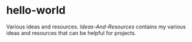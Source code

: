 # hello-world
Various ideas and resources.
*Ideas-And-Resources* contains my various ideas and resources that can be helpful for projects.
